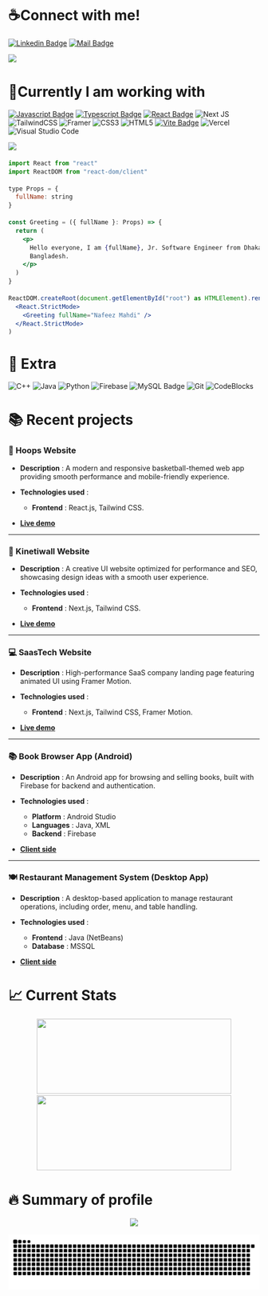 
# :coffee:Connect with me!
<!-- [![Facebook Badge](https://img.shields.io/badge/Facebook-1877F2?style=for-the-badge&logo=facebook&logoColor=white)](https://www.facebook.com/NafeezMahdi09/) -->
[![Linkedin Badge](https://img.shields.io/badge/LinkedIn-0077B5?style=for-the-badge&logo=linkedin&logoColor=white)](https://linkedin.com/in/nafeezmahdi09) 
[![Mail Badge](https://img.shields.io/badge/Gmail-D14836?style=for-the-badge&logo=gmail&logoColor=white)](mailto:nafeezmahdi1130@gmail.com)
<!-- [![Instagram Badge](https://img.shields.io/badge/Instagram-E4405F?style=for-the-badge&logo=instagram&logoColor=white)](https://www.instagram.com) -->
![](https://i.imgur.com/waxVImv.png)  


# :basketball:Currently I am working with
[![Javascript Badge](https://img.shields.io/badge/-Javascript-F0DB4F?style=for-the-badge&labelColor=black&logo=javascript&logoColor=F0DB4F)](https://github.com/Mir-Labib-Hossain/static-projects---snippets---problem-solving/tree/main/js/snippets) 
[![Typescript Badge](https://img.shields.io/badge/-Typescript-007acc?style=for-the-badge&labelColor=black&logo=typescript&logoColor=007acc)](https://github.com/Mir-Labib-Hossain/E-Commerce-with-cart) 
[![React Badge](https://img.shields.io/badge/React-20232A?style=for-the-badge&logo=react&logoColor=61DAFB)](https://github.com/Mir-Labib-Hossain/cholochitro-NETFLIX-clone)
![Next JS](https://img.shields.io/badge/Next-black?style=for-the-badge&logo=next.js&logoColor=white)
![TailwindCSS](https://img.shields.io/badge/tailwindcss-%2338B2AC.svg?style=for-the-badge&logo=tailwind-css&logoColor=white)
![Framer](https://img.shields.io/badge/Framer-black?style=for-the-badge&logo=framer&logoColor=blue)
![CSS3](https://img.shields.io/badge/css3-%231572B6.svg?style=for-the-badge&logo=css3&logoColor=white)
![HTML5](https://img.shields.io/badge/html5-%23E34F26.svg?style=for-the-badge&logo=html5&logoColor=white)
[![Vite Badge](https://img.shields.io/badge/vite-A14AED?style=for-the-badge&logo=vite&logoColor=white)](https://github.com/Mir-Labib-Hossain/JEST-testing-setup-with-vite-reactTS)
![Vercel](https://img.shields.io/badge/vercel-%23000000.svg?style=for-the-badge&logo=vercel&logoColor=white)
![Visual Studio Code](https://img.shields.io/badge/Visual%20Studio%20Code-0078d7.svg?style=for-the-badge&logo=visual-studio-code&logoColor=white)
<!--  [![Redux Badge](https://img.shields.io/badge/Redux-7447B2?style=for-the-badge&logo=Redux&logoColor=white)](https://github.com/Mir-Labib-Hossain/cholochitro-NETFLIX-clone) -->
![](https://i.imgur.com/waxVImv.png)  


```jsx
import React from "react"
import ReactDOM from "react-dom/client"

type Props = {
  fullName: string
}

const Greeting = ({ fullName }: Props) => {
  return (
    <p>
      Hello everyone, I am {fullName}, Jr. Software Engineer from Dhaka,
      Bangladesh.
    </p>
  )
}

ReactDOM.createRoot(document.getElementById("root") as HTMLElement).render(
  <React.StrictMode>
    <Greeting fullName="Nafeez Mahdi" />
  </React.StrictMode>
)
```

# :gift: Extra
![C++](https://img.shields.io/badge/C%2B%2B-00599C?style=for-the-badge&logo=c%2B%2B&logoColor=white)
![Java](https://img.shields.io/badge/java-%23ED8B00.svg?style=for-the-badge&logo=openjdk&logoColor=white)
![Python](https://img.shields.io/badge/python-3670A0?style=for-the-badge&logo=python&logoColor=ffdd54)
![Firebase](https://img.shields.io/badge/Firebase-039BE5?style=for-the-badge&logo=Firebase&logoColor=white)
![MySQL Badge](https://img.shields.io/badge/MySQL-white?style=for-the-badge&logo=MySQL&logoColor=F05032)
![Git](https://img.shields.io/badge/Git-F05032?style=for-the-badge&logo=git&logoColor=white)
![CodeBlocks](https://img.shields.io/badge/CodeBlocks-000000?style=for-the-badge&logo=codeblocks&logoColor=white)

# :books: Recent projects
<!-- 
### :newspaper: Daily pulse newspaper website

-   **Description** : A dynamic newspaper portal where publications can publish their news and users can get all them in one platform. And admin dashboard can manage users and publications.
 
-   **Admin credentials**, <br />
    Email :  <br />
    Password : 

-   **Technologies used** :

    -   **Frontend** : React.js, Tailwind CSS.

-   **[Client side]() - [Server side]() - [live demo]()**
-->

### 🏀 Hoops Website

-   **Description** : A modern and responsive basketball-themed web app providing smooth performance and mobile-friendly experience.
  
-   **Technologies used** :

    -   **Frontend** : React.js, Tailwind CSS.

-   **[Live demo](https://hoops-react.vercel.app/)**

---

### 🎨 Kinetiwall Website

-   **Description** : A creative UI website optimized for performance and SEO, showcasing design ideas with a smooth user experience.

-   **Technologies used** :

    -   **Frontend** : Next.js, Tailwind CSS.

-   **[Live demo](https://kinetiwall-now.vercel.app/)**

---

### 💻 SaasTech Website

-   **Description** : High-performance SaaS company landing page featuring animated UI using Framer Motion.

-   **Technologies used** :

    -   **Frontend** : Next.js, Tailwind CSS, Framer Motion.

-   **[Live demo](https://saastech-noww.vercel.app/)**

---

### 📚 Book Browser App (Android)

-   **Description** : An Android app for browsing and selling books, built with Firebase for backend and authentication.

-   **Technologies used** :

    -   **Platform** : Android Studio  
    -   **Languages** : Java, XML  
    -   **Backend** : Firebase

-   **[Client side](https://github.com/nafeezmahdi/book-browser-app)**

---

### 🍽️ Restaurant Management System (Desktop App)

-   **Description** : A desktop-based application to manage restaurant operations, including order, menu, and table handling.

-   **Technologies used** :

    -   **Frontend** : Java (NetBeans)
    -   **Database** : MSSQL

-   **[Client side](https://github.com/nafeezmahdi/restaurant-management-system)**


# :chart_with_upwards_trend: Current Stats

<p align="center">
  <img width="390" height="150" src="https://streak-stats.demolab.com?user=nafeezmahdi&theme=dark"/>
  <img width="390" height="150" src="https://github-readme-stats.vercel.app/api?username=nafeezmahdi&show_icons=true&theme=dark&rank_icon=github"/>
</p>

# :fire: Summary of profile

<p align="center">
  <img src="https://github-profile-summary-cards.vercel.app/api/cards/profile-details?username=nafeezmahdi&theme=dark">
</p>

<picture>
  <source media="(prefers-color-scheme: dark)" srcset="https://raw.githubusercontent.com/nafeezmahdi/nafeezmahdi/output/github-snake-dark.svg" />
  <source media="(prefers-color-scheme: light)" srcset="https://raw.githubusercontent.com/nafeezmahdi/nafeezmahdi/output/github-snake.svg" />
  <img alt="github-snake" src="https://raw.githubusercontent.com/nafeezmahdi/nafeezmahdi/output/github-snake.svg" />
</picture>
